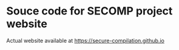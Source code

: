 # Souce code for SECOMP project website

Actual website available at https://secure-compilation.github.io
